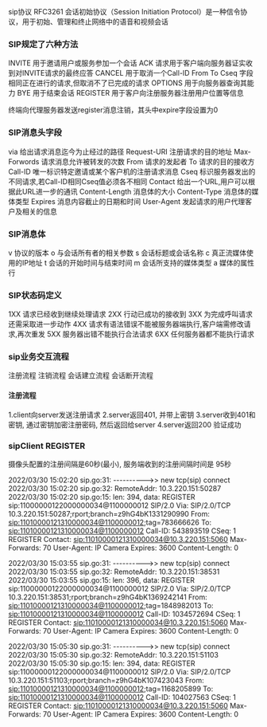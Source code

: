 sip协议 RFC3261
会话初始协议（Session Initiation Protocol）是一种信令协议，用于初始、管理和终止网络中的语音和视频会话

### SIP规定了六种方法
INVITE      用于邀请用户或服务参加一个会话
ACK         请求用于客户端向服务器证实收到对INVITE请求的最终应答
CANCEL      用于取消一个Call-ID From To Cseq 字段相同正在进行的请求,但取消不了已完成的请求
OPTIONS     用于向服务器查询其能力
BYE         用于结束会话
REGISTER    用于客户向注册服务器注册用户位置等信息

终端向代理服务器发送register消息注销，其头中expire字段设置为0

### SIP消息头字段
via          给出请求消息迄今为止经过的路径
Request-URI  注册请求的目的地址
Max-Forwords 请求消息允许被转发的次数
From         请求的发起者
To           请求的目的接收方
Call-ID      唯一标识特定邀请或某个客户机的注册请求消息
Cseq         标识服务器发出的不同请求,若Call-ID相同Cseq值必须各不相同
Contact      给出一个URL,用户可以根据此URL进一步的通讯
Content-Length   消息体的大小
Content-Type     消息体的媒体类型
Expires      消息内容截止的日期和时间
User-Agent   发起请求的用户代理客户及相关的信息
### SIP消息体
v       协议的版本
o       与会话所有者的相关参数
s       会话标题或会话名称
c       真正流媒体使用的IP地址
t       会话的开始时间与结束时间
m       会话所支持的媒体类型
a       媒体的属性行
### SIP状态码定义
1XX     请求已经收到继续处理请求
2XX     行动已成功的接收到
3XX     为完成呼叫请求还需采取进一步动作
4XX     请求有语法错误不能被服务器端执行,客户端需修改请求,再次重发
5XX     服务器出错不能执行合法请求
6XX     任何服务器都不能执行请求

### sip业务交互流程
注册流程
注销流程
会话建立流程
会话断开流程

#### 注册流程
1.client向server发送注册请求
2.server返回401, 并带上密钥
3.server收到401和密钥, 通过密钥加密注册密码, 然后返回给server
4.server返回200 验证成功

### sipClient REGISTER
摄像头配置的注册间隔是60秒(最小), 服务端收到的注册间隔时间是 95秒

2022/03/30 15:02:20 sip.go:31: ---------->> new tcp(sip) connect
2022/03/30 15:02:20 sip.go:32: RemoteAddr: 10.3.220.151:50287
2022/03/30 15:02:20 sip.go:15: len: 394, data: REGISTER sip:11000000122000000034@1100000012 SIP/2.0
Via: SIP/2.0/TCP 10.3.220.151:50287;rport;branch=z9hG4bK1331290990
From: <sip:11010000121310000034@1100000012>;tag=783666626
To: <sip:11010000121310000034@1100000012>
Call-ID: 543893519
CSeq: 1 REGISTER
Contact: <sip:11010000121310000034@10.3.220.151:5060>
Max-Forwards: 70
User-Agent: IP Camera
Expires: 3600
Content-Length: 0


2022/03/30 15:03:55 sip.go:31: ---------->> new tcp(sip) connect
2022/03/30 15:03:55 sip.go:32: RemoteAddr: 10.3.220.151:38531
2022/03/30 15:03:55 sip.go:15: len: 396, data: REGISTER sip:11000000122000000034@1100000012 SIP/2.0
Via: SIP/2.0/TCP 10.3.220.151:38531;rport;branch=z9hG4bK1369242141
From: <sip:11010000121310000034@1100000012>;tag=1848982013
To: <sip:11010000121310000034@1100000012>
Call-ID: 1034572694
CSeq: 1 REGISTER
Contact: <sip:11010000121310000034@10.3.220.151:5060>
Max-Forwards: 70
User-Agent: IP Camera
Expires: 3600
Content-Length: 0


2022/03/30 15:05:30 sip.go:31: ---------->> new tcp(sip) connect
2022/03/30 15:05:30 sip.go:32: RemoteAddr: 10.3.220.151:51103
2022/03/30 15:05:30 sip.go:15: len: 394, data: REGISTER sip:11000000122000000034@1100000012 SIP/2.0
Via: SIP/2.0/TCP 10.3.220.151:51103;rport;branch=z9hG4bK107423043
From: <sip:11010000121310000034@1100000012>;tag=1168205899
To: <sip:11010000121310000034@1100000012>
Call-ID: 104027563
CSeq: 1 REGISTER
Contact: <sip:11010000121310000034@10.3.220.151:5060>
Max-Forwards: 70
User-Agent: IP Camera
Expires: 3600
Content-Length: 0
